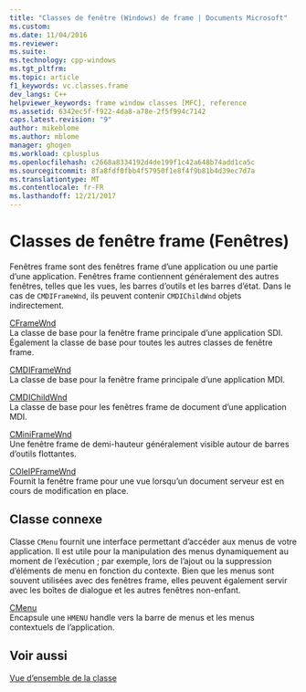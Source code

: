 ```yaml
---
title: "Classes de fenêtre (Windows) de frame | Documents Microsoft"
ms.custom: 
ms.date: 11/04/2016
ms.reviewer: 
ms.suite: 
ms.technology: cpp-windows
ms.tgt_pltfrm: 
ms.topic: article
f1_keywords: vc.classes.frame
dev_langs: C++
helpviewer_keywords: frame window classes [MFC], reference
ms.assetid: 6342ec5f-f922-4da8-a78e-2f5f994c7142
caps.latest.revision: "9"
author: mikeblome
ms.author: mblome
manager: ghogen
ms.workload: cplusplus
ms.openlocfilehash: c2668a8334192d4de199f1c42a648b74add1ca5c
ms.sourcegitcommit: 8fa8fdf0fbb4f57950f1e8f4f9b81b4d39ec7d7a
ms.translationtype: MT
ms.contentlocale: fr-FR
ms.lasthandoff: 12/21/2017
---
```

# <a name="frame-window-classes-windows"></a>Classes de fenêtre frame (Fenêtres)
Fenêtres frame sont des fenêtres frame d’une application ou une partie d’une application. Fenêtres frame contiennent généralement des autres fenêtres, telles que les vues, les barres d’outils et les barres d’état. Dans le cas de `CMDIFrameWnd`, ils peuvent contenir `CMDIChildWnd` objets indirectement.  
  
 [CFrameWnd](../mfc/reference/cframewnd-class.md)  
 La classe de base pour la fenêtre frame principale d’une application SDI. Également la classe de base pour toutes les autres classes de fenêtre frame.  
  
 [CMDIFrameWnd](../mfc/reference/cmdiframewnd-class.md)  
 La classe de base pour la fenêtre frame principale d’une application MDI.  
  
 [CMDIChildWnd](../mfc/reference/cmdichildwnd-class.md)  
 La classe de base pour les fenêtres frame de document d’une application MDI.  
  
 [CMiniFrameWnd](../mfc/reference/cminiframewnd-class.md)  
 Une fenêtre frame de demi-hauteur généralement visible autour de barres d’outils flottantes.  
  
 [COleIPFrameWnd](../mfc/reference/coleipframewnd-class.md)  
 Fournit la fenêtre frame pour une vue lorsqu’un document serveur est en cours de modification en place.  
  
## <a name="related-class"></a>Classe connexe  
 Classe `CMenu` fournit une interface permettant d’accéder aux menus de votre application. Il est utile pour la manipulation des menus dynamiquement au moment de l’exécution ; par exemple, lors de l’ajout ou la suppression d’éléments de menu en fonction du contexte. Bien que les menus sont souvent utilisées avec des fenêtres frame, elles peuvent également servir avec les boîtes de dialogue et les autres fenêtres non-enfant.  
  
 [CMenu](../mfc/reference/cmenu-class.md)  
 Encapsule une `HMENU` handle vers la barre de menus et les menus contextuels de l’application.  
  
## <a name="see-also"></a>Voir aussi  
 [Vue d’ensemble de la classe](../mfc/class-library-overview.md)

